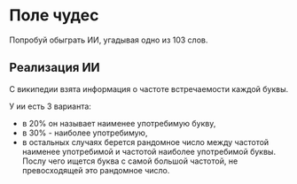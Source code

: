 # Поле чудес

Попробуй обыграть ИИ, угадывая одно из 103 слов.

## Реализация ИИ 
C википедии взята информация о частоте встречаемости каждой буквы. 

У ии есть 3 варианта: 
* в 20% он называет наименее употребимую букву, 
* в 30% - наиболее употребимую, 
* в остальных случаях берется рандомное число между частотой наименее употребимой и частотой наиболее употребимой буквы. 
Послу чего ищется буква с самой большой частотой, не превосходящей это рандомное число.
